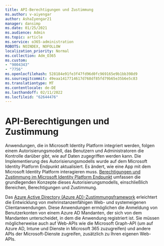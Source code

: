 ```yaml
---
title: API-Berechtigungen und Zustimmung
ms.author: v-aiyengar
author: AshaIyengar21
manager: dansimp
ms.date: 01/25/2021
ms.audience: Admin
ms.topic: article
ms.service: o365-administration
ROBOTS: NOINDEX, NOFOLLOW
localization_priority: Normal
ms.collection: Adm_O365
ms.custom:
- "9004343"
- "7756"
ms.openlocfilehash: 528184e91fe3f47fd96d0fc969165e9b1bb398d9
ms.sourcegitcommit: 49eaa1417714617d768df85fd79b65e35b6e5c83
ms.translationtype: MT
ms.contentlocale: de-DE
ms.lasthandoff: 02/11/2022
ms.locfileid: "62644476"
---
```

# <a name="api-permissions-and-consent"></a>API-Berechtigungen und Zustimmung

Anwendungen, die in Microsoft Identity Platform integriert werden, folgen einem Autorisierungsmodell, das Benutzern und Administratoren die Kontrolle darüber gibt, wie auf Daten zugegriffen werden kann. Die Implementierung des Autorisierungsmodells wurde auf dem Microsoft Identity Platform Endpunkt aktualisiert. Es ändert, wie eine App mit dem Microsoft Identity Platform interagieren muss. [Berechtigungen und Zustimmung im Microsoft Identity Platform Endpunkt](https://docs.microsoft.com/azure/active-directory/develop/v2-permissions-and-consent) umfassen die grundlegenden Konzepte dieses Autorisierungsmodells, einschließlich Bereichen, Berechtigungen und Zustimmung.

Das [Azure Active Directory (Azure AD)-Zustimmungsframework](https://docs.microsoft.com/azure/active-directory/develop/consent-framework) erleichtert die Entwicklung von mehrinstanzenfähigen Web- und systemeigenen Clientanwendungen. Diese Anwendungen ermöglichen die Anmeldung von Benutzerkonten von einem Azure AD Mandanten, der sich von dem Mandanten unterscheidet, in dem die Anwendung registriert ist. Sie müssen möglicherweise auch auf Web-APIs wie die Microsoft Graph-API (um auf Azure AD, Intune und Dienste in Microsoft 365 zuzugreifen) und andere APIs der Microsoft-Dienste zugreifen, zusätzlich zu Ihren eigenen Web-APIs.

